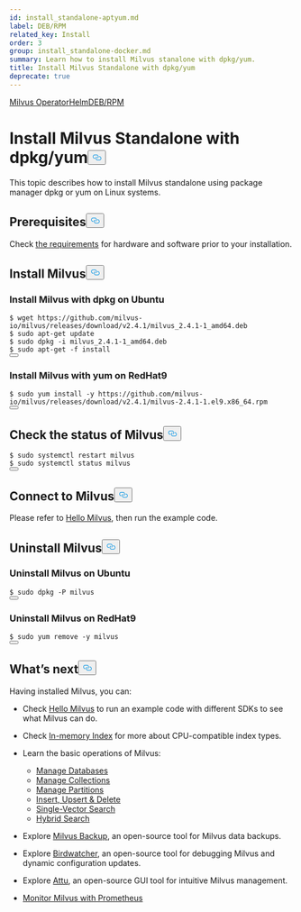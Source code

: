 ```yaml
---
id: install_standalone-aptyum.md
label: DEB/RPM
related_key: Install
order: 3
group: install_standalone-docker.md
summary: Learn how to install Milvus stanalone with dpkg/yum.
title: Install Milvus Standalone with dpkg/yum
deprecate: true
---
```


<div class="tab-wrapper"><a href="/docs/ja/install_standalone-operator.md" class=''>Milvus Operator</a><a href="/docs/ja/install_standalone-helm.md" class=''>Helm</a><a href="/docs/ja/install_standalone-aptyum.md" class='active '>DEB/RPM</a></div>
<h1 id="Install-Milvus-Standalone-with-dpkgyum" class="common-anchor-header">Install Milvus Standalone with dpkg/yum<button data-href="#Install-Milvus-Standalone-with-dpkgyum" class="anchor-icon" translate="no">
      <svg translate="no"
        aria-hidden="true"
        focusable="false"
        height="20"
        version="1.1"
        viewBox="0 0 16 16"
        width="16"
      >
        <path
          fill="#0092E4"
          fill-rule="evenodd"
          d="M4 9h1v1H4c-1.5 0-3-1.69-3-3.5S2.55 3 4 3h4c1.45 0 3 1.69 3 3.5 0 1.41-.91 2.72-2 3.25V8.59c.58-.45 1-1.27 1-2.09C10 5.22 8.98 4 8 4H4c-.98 0-2 1.22-2 2.5S3 9 4 9zm9-3h-1v1h1c1 0 2 1.22 2 2.5S13.98 12 13 12H9c-.98 0-2-1.22-2-2.5 0-.83.42-1.64 1-2.09V6.25c-1.09.53-2 1.84-2 3.25C6 11.31 7.55 13 9 13h4c1.45 0 3-1.69 3-3.5S14.5 6 13 6z"
        ></path>
      </svg>
    </button></h1><p>This topic describes how to install Milvus standalone using package manager dpkg or yum on Linux systems.</p>
<h2 id="Prerequisites" class="common-anchor-header">Prerequisites<button data-href="#Prerequisites" class="anchor-icon" translate="no">
      <svg translate="no"
        aria-hidden="true"
        focusable="false"
        height="20"
        version="1.1"
        viewBox="0 0 16 16"
        width="16"
      >
        <path
          fill="#0092E4"
          fill-rule="evenodd"
          d="M4 9h1v1H4c-1.5 0-3-1.69-3-3.5S2.55 3 4 3h4c1.45 0 3 1.69 3 3.5 0 1.41-.91 2.72-2 3.25V8.59c.58-.45 1-1.27 1-2.09C10 5.22 8.98 4 8 4H4c-.98 0-2 1.22-2 2.5S3 9 4 9zm9-3h-1v1h1c1 0 2 1.22 2 2.5S13.98 12 13 12H9c-.98 0-2-1.22-2-2.5 0-.83.42-1.64 1-2.09V6.25c-1.09.53-2 1.84-2 3.25C6 11.31 7.55 13 9 13h4c1.45 0 3-1.69 3-3.5S14.5 6 13 6z"
        ></path>
      </svg>
    </button></h2><p>Check <a href="/docs/ja/prerequisite-docker.md">the requirements</a> for hardware and software prior to your installation.</p>
<h2 id="Install-Milvus" class="common-anchor-header">Install Milvus<button data-href="#Install-Milvus" class="anchor-icon" translate="no">
      <svg translate="no"
        aria-hidden="true"
        focusable="false"
        height="20"
        version="1.1"
        viewBox="0 0 16 16"
        width="16"
      >
        <path
          fill="#0092E4"
          fill-rule="evenodd"
          d="M4 9h1v1H4c-1.5 0-3-1.69-3-3.5S2.55 3 4 3h4c1.45 0 3 1.69 3 3.5 0 1.41-.91 2.72-2 3.25V8.59c.58-.45 1-1.27 1-2.09C10 5.22 8.98 4 8 4H4c-.98 0-2 1.22-2 2.5S3 9 4 9zm9-3h-1v1h1c1 0 2 1.22 2 2.5S13.98 12 13 12H9c-.98 0-2-1.22-2-2.5 0-.83.42-1.64 1-2.09V6.25c-1.09.53-2 1.84-2 3.25C6 11.31 7.55 13 9 13h4c1.45 0 3-1.69 3-3.5S14.5 6 13 6z"
        ></path>
      </svg>
    </button></h2><h3 id="Install-Milvus-with-dpkg-on-Ubuntu" class="common-anchor-header">Install Milvus with dpkg on Ubuntu</h3><pre><code translate="no" class="language-bash">$ wget https://github.com/milvus-io/milvus/releases/download/v2.4.1/milvus_2.4.1-1_amd64.deb
$ <span class="hljs-built_in">sudo</span> apt-get update
$ <span class="hljs-built_in">sudo</span> dpkg -i milvus_2.4.1-1_amd64.deb
$ <span class="hljs-built_in">sudo</span> apt-get -f install
<button class="copy-code-btn"></button></code></pre>
<h3 id="Install-Milvus-with-yum-on-RedHat9" class="common-anchor-header">Install Milvus with yum on RedHat9</h3><pre><code translate="no" class="language-bash">$ <span class="hljs-built_in">sudo</span> yum install -y https://github.com/milvus-io/milvus/releases/download/v2.4.1/milvus-2.4.1-1.el9.x86_64.rpm
<button class="copy-code-btn"></button></code></pre>
<h2 id="Check-the-status-of-Milvus" class="common-anchor-header">Check the status of Milvus<button data-href="#Check-the-status-of-Milvus" class="anchor-icon" translate="no">
      <svg translate="no"
        aria-hidden="true"
        focusable="false"
        height="20"
        version="1.1"
        viewBox="0 0 16 16"
        width="16"
      >
        <path
          fill="#0092E4"
          fill-rule="evenodd"
          d="M4 9h1v1H4c-1.5 0-3-1.69-3-3.5S2.55 3 4 3h4c1.45 0 3 1.69 3 3.5 0 1.41-.91 2.72-2 3.25V8.59c.58-.45 1-1.27 1-2.09C10 5.22 8.98 4 8 4H4c-.98 0-2 1.22-2 2.5S3 9 4 9zm9-3h-1v1h1c1 0 2 1.22 2 2.5S13.98 12 13 12H9c-.98 0-2-1.22-2-2.5 0-.83.42-1.64 1-2.09V6.25c-1.09.53-2 1.84-2 3.25C6 11.31 7.55 13 9 13h4c1.45 0 3-1.69 3-3.5S14.5 6 13 6z"
        ></path>
      </svg>
    </button></h2><pre><code translate="no" class="language-bash">$ <span class="hljs-built_in">sudo</span> systemctl restart milvus
$ <span class="hljs-built_in">sudo</span> systemctl status milvus
<button class="copy-code-btn"></button></code></pre>
<h2 id="Connect-to-Milvus" class="common-anchor-header">Connect to Milvus<button data-href="#Connect-to-Milvus" class="anchor-icon" translate="no">
      <svg translate="no"
        aria-hidden="true"
        focusable="false"
        height="20"
        version="1.1"
        viewBox="0 0 16 16"
        width="16"
      >
        <path
          fill="#0092E4"
          fill-rule="evenodd"
          d="M4 9h1v1H4c-1.5 0-3-1.69-3-3.5S2.55 3 4 3h4c1.45 0 3 1.69 3 3.5 0 1.41-.91 2.72-2 3.25V8.59c.58-.45 1-1.27 1-2.09C10 5.22 8.98 4 8 4H4c-.98 0-2 1.22-2 2.5S3 9 4 9zm9-3h-1v1h1c1 0 2 1.22 2 2.5S13.98 12 13 12H9c-.98 0-2-1.22-2-2.5 0-.83.42-1.64 1-2.09V6.25c-1.09.53-2 1.84-2 3.25C6 11.31 7.55 13 9 13h4c1.45 0 3-1.69 3-3.5S14.5 6 13 6z"
        ></path>
      </svg>
    </button></h2><p>Please refer to <a href="https://milvus.io/docs/example_code.md">Hello Milvus</a>, then run the example code.</p>
<h2 id="Uninstall-Milvus" class="common-anchor-header">Uninstall Milvus<button data-href="#Uninstall-Milvus" class="anchor-icon" translate="no">
      <svg translate="no"
        aria-hidden="true"
        focusable="false"
        height="20"
        version="1.1"
        viewBox="0 0 16 16"
        width="16"
      >
        <path
          fill="#0092E4"
          fill-rule="evenodd"
          d="M4 9h1v1H4c-1.5 0-3-1.69-3-3.5S2.55 3 4 3h4c1.45 0 3 1.69 3 3.5 0 1.41-.91 2.72-2 3.25V8.59c.58-.45 1-1.27 1-2.09C10 5.22 8.98 4 8 4H4c-.98 0-2 1.22-2 2.5S3 9 4 9zm9-3h-1v1h1c1 0 2 1.22 2 2.5S13.98 12 13 12H9c-.98 0-2-1.22-2-2.5 0-.83.42-1.64 1-2.09V6.25c-1.09.53-2 1.84-2 3.25C6 11.31 7.55 13 9 13h4c1.45 0 3-1.69 3-3.5S14.5 6 13 6z"
        ></path>
      </svg>
    </button></h2><h3 id="Uninstall-Milvus-on-Ubuntu" class="common-anchor-header">Uninstall Milvus on Ubuntu</h3><pre><code translate="no" class="language-bash">$ <span class="hljs-built_in">sudo</span> dpkg -P milvus
<button class="copy-code-btn"></button></code></pre>
<h3 id="Uninstall-Milvus-on-RedHat9" class="common-anchor-header">Uninstall Milvus on RedHat9</h3><pre><code translate="no" class="language-bash">$ <span class="hljs-built_in">sudo</span> yum remove -y milvus
<button class="copy-code-btn"></button></code></pre>
<h2 id="Whats-next" class="common-anchor-header">What’s next<button data-href="#Whats-next" class="anchor-icon" translate="no">
      <svg translate="no"
        aria-hidden="true"
        focusable="false"
        height="20"
        version="1.1"
        viewBox="0 0 16 16"
        width="16"
      >
        <path
          fill="#0092E4"
          fill-rule="evenodd"
          d="M4 9h1v1H4c-1.5 0-3-1.69-3-3.5S2.55 3 4 3h4c1.45 0 3 1.69 3 3.5 0 1.41-.91 2.72-2 3.25V8.59c.58-.45 1-1.27 1-2.09C10 5.22 8.98 4 8 4H4c-.98 0-2 1.22-2 2.5S3 9 4 9zm9-3h-1v1h1c1 0 2 1.22 2 2.5S13.98 12 13 12H9c-.98 0-2-1.22-2-2.5 0-.83.42-1.64 1-2.09V6.25c-1.09.53-2 1.84-2 3.25C6 11.31 7.55 13 9 13h4c1.45 0 3-1.69 3-3.5S14.5 6 13 6z"
        ></path>
      </svg>
    </button></h2><p>Having installed Milvus, you can:</p>
<ul>
<li><p>Check <a href="/docs/ja/quickstart.md">Hello Milvus</a> to run an example code with different SDKs to see what Milvus can do.</p></li>
<li><p>Check <a href="/docs/ja/index.md">In-memory Index</a> for more about CPU-compatible index types.</p></li>
<li><p>Learn the basic operations of Milvus:</p>
<ul>
<li><a href="/docs/ja/manage_databases.md">Manage Databases</a></li>
<li><a href="/docs/ja/manage-collections.md">Manage Collections</a></li>
<li><a href="/docs/ja/manage-partitions.md">Manage Partitions</a></li>
<li><a href="/docs/ja/insert-update-delete.md">Insert, Upsert &amp; Delete</a></li>
<li><a href="/docs/ja/single-vector-search.md">Single-Vector Search</a></li>
<li><a href="/docs/ja/multi-vector-search.md">Hybrid Search</a></li>
</ul></li>
<li><p>Explore <a href="/docs/ja/milvus_backup_overview.md">Milvus Backup</a>, an open-source tool for Milvus data backups.</p></li>
<li><p>Explore <a href="/docs/ja/birdwatcher_overview.md">Birdwatcher</a>, an open-source tool for debugging Milvus and dynamic configuration updates.</p></li>
<li><p>Explore <a href="https://milvus.io/docs/attu.md">Attu</a>, an open-source GUI tool for intuitive Milvus management.</p></li>
<li><p><a href="/docs/ja/monitor.md">Monitor Milvus with Prometheus</a></p></li>
</ul>
